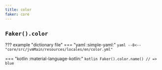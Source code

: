 ```yaml
---
title: color
faker: core
---
```


## `Faker().color`

??? example "dictionary file"
    === "yaml :simple-yaml:"
        ```yaml
        --8<-- "core/src/jvmMain/resources/locales/en/color.yml"
        ```

=== "kotlin :material-language-kotlin:"
    ```kotlin
    Faker().color.name() // => blue
    ```
